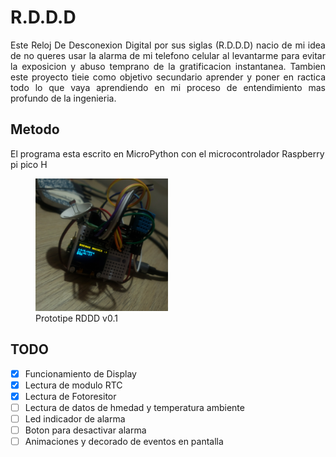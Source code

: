 # R.D.D.D

<p style="text-align: justify;">Este Reloj De Desconexion Digital por sus siglas (R.D.D.D) nacio de mi idea de no queres usar la alarma de mi telefono celular al levantarme para evitar la exposicion y abuso temprano de la gratificacion instantanea. Tambien este proyecto tieie como objetivo secundario aprender y poner en ractica todo lo que vaya aprendiendo en mi proceso de entendimiento mas profundo de la ingenieria.</p>

## Metodo
El programa esta escrito en MicroPython con el microcontrolador Raspberry pi pico H


<figure>
<img src="/images/readme_images/RDDDv0,1.jpg" width="50%">
<figcaption>Prototipe RDDD v0.1</figcaption>
</figure>

## TODO

* [x] Funcionamiento de Display
* [x] Lectura de modulo RTC 
* [x] Lectura de Fotoresitor
* [ ] Lectura de datos de hmedad y temperatura ambiente
* [ ] Led indicador de alarma
* [ ] Boton para desactivar alarma
* [ ] Animaciones y decorado de eventos en pantalla